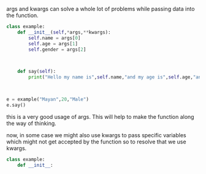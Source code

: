 args and kwargs can solve a whole lot of problems while passing data into the function.


```python 
class example:
    def __init__(self,*args,**kwargs):
        self.name = args[0]
        self.age = args[1]
        self.gender = args[2]

  

    def say(self):
        print("Hello my name is",self.name,"and my age is",self.age,"and my gender is",self.gender)

  

e = example("Mayan",20,"Male")
e.say()
```

this is a very good usage of args. This will help to make the function along the way of thinking.

now, in some case we might also use kwargs to pass specific variables which might not get accepted by the function so to resolve that we use kwargs.

```python 
class example: 
	def __init__:
```
